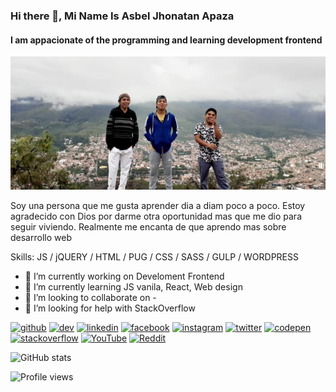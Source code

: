 ### Hi there 👋, Mi Name Is Asbel Jhonatan Apaza
#### I am appacionate of the programming and learning development frontend
![I am appacionate of the programming and learning development frontend](https://github.com/jasbel/jasbel/blob/master/Brothers.png)

Soy una persona que me gusta aprender dia a diam poco a poco.  Estoy agradecido con Dios por darme otra oportunidad mas que me dio para seguir viviendo. Realmente me encanta de que aprendo mas sobre desarrollo web

Skills: JS / jQUERY / HTML / PUG / CSS / SASS / GULP / WORDPRESS

- 🔭 I’m currently working on Develoment Frontend 
- 🌱 I’m currently learning JS vanila, React, Web design 
- 👯 I’m looking to collaborate on - 
- 🤔 I’m looking for help with StackOverflow 


[<img src='https://cdn.jsdelivr.net/npm/simple-icons@3.0.1/icons/github.svg' alt='github' height='40'>](https://github.com/jasbel)  [<img src='https://cdn.jsdelivr.net/npm/simple-icons@3.0.1/icons/dev-dot-to.svg' alt='dev' height='40'>](https://dev.to/#)  [<img src='https://cdn.jsdelivr.net/npm/simple-icons@3.0.1/icons/linkedin.svg' alt='linkedin' height='40'>](https://www.linkedin.com/in/asbel-apaza-romero-4a2aa01a1/)  [<img src='https://cdn.jsdelivr.net/npm/simple-icons@3.0.1/icons/facebook.svg' alt='facebook' height='40'>](https://www.facebook.com/asbel.apaza)  [<img src='https://cdn.jsdelivr.net/npm/simple-icons@3.0.1/icons/instagram.svg' alt='instagram' height='40'>](https://www.instagram.com/#/)  [<img src='https://cdn.jsdelivr.net/npm/simple-icons@3.0.1/icons/twitter.svg' alt='twitter' height='40'>](https://twitter.com/#)  [<img src='https://cdn.jsdelivr.net/npm/simple-icons@3.0.1/icons/codepen.svg' alt='codepen' height='40'>](https://codepen.io/jasbel)  [<img src='https://cdn.jsdelivr.net/npm/simple-icons@3.0.1/icons/stackoverflow.svg' alt='stackoverflow' height='40'>](https://stackoverflow.com/users/9886271/asbel777)  [<img src='https://cdn.jsdelivr.net/npm/simple-icons@3.0.1/icons/youtube.svg' alt='YouTube' height='40'>](https://www.youtube.com/channel/#)  [<img src='https://cdn.jsdelivr.net/npm/simple-icons@3.0.1/icons/reddit.svg' alt='Reddit' height='40'>](https://www.reddit.com/user/#)  

![GitHub stats](https://github-readme-stats.vercel.app/api?username=jasbel&show_icons=true)  

![Profile views](https://gpvc.arturio.dev/jasbel)  

<!--
**jasbel/jasbel** is a ✨ _special_ ✨ repository because its `README.md` (this file) appears on your GitHub profile.

Here are some ideas to get you started:

- 🔭 I’m currently working on ...
- 🌱 I’m currently learning ...
- 👯 I’m looking to collaborate on ...
- 🤔 I’m looking for help with ...
- 💬 Ask me about ...
- 📫 How to reach me: ...
- 😄 Pronouns: ...
- ⚡ Fun fact: ...
-->
